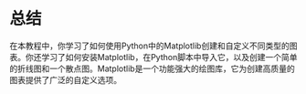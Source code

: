 # 总结

在本教程中，你学习了如何使用Python中的Matplotlib创建和自定义不同类型的图表。你还学习了如何安装Matplotlib，在Python脚本中导入它，以及创建一个简单的折线图和一个散点图。Matplotlib是一个功能强大的绘图库，它为创建高质量的图表提供了广泛的自定义选项。
